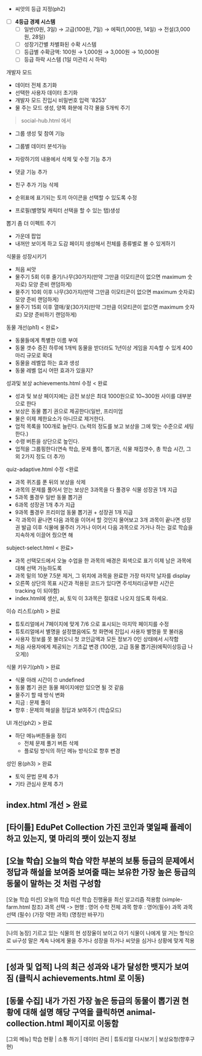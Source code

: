 
- 씨앗의 등급 지정(ph2)
- [ ] **4등급 경제 시스템**
  - [ ] 일반(0원, 3일) → 고급(100원, 7일) → 에픽(1,000원, 14일) → 전설(3,000원, 28일)
  - [ ] 성장기간별 차별화된 수확 시스템
  - [ ] 등급별 수확금액: 100원 → 1,000원 → 3,000원 → 10,000원
  - [ ] 등급 하락 시스템 (1일 미관리 시 하락)

개발자 모드
- 데이터 전체 초기화 
- 선택한 사용자 데이터 초기화
- 개발자 모드 진입시 비밀번호 입력 '8253' 
- 물 주는 모드 생성, 양쪽 화분에 각각 물을 5개씩 주기 



> social-hub.html 에서
- 그룹 생성 및 참여 기능
- 그룹별 데이터 분석가능



- 자랑하기의 내용에서 삭제 및 수정 기능 추가
- 댓글 기능 추가 
- 친구 추가 기능 삭제 
- 순위표에 표기되는 토끼 아이콘을 선택할 수 있도록 수정
- 프로필(별명및 캐릭터 선택을 할 수 있는 탭)생성 



뽑기 좀 더 이펙트 주기
- 가운데 팝업
- 내꺼만 보이게 하고 도감 페이지 생성해서 전체를 종류별로 볼 수 있게하기


식물을 성장시키기
- 처음 씨앗 
- 물주기 5회 이후 줄기/나무(30가지(만약 그만큼 이모티콘이 없으면 maximum 숫자로) 모양 준비 랜덤하게)
- 물주기 10회 이후 나무(30가지(만약 그만큼 이모티콘이 없으면 maximum 숫자로) 모양 준비 랜덤하게)
- 물주기 15회 이후 열매/꽃(30가지(만약 그만큼 이모티콘이 없으면 maximum 숫자로) 모양 준비하기 랜덤하게) 


동물 개선(ph1) < 완료>
- 동물들에게 특별한 이름 부여
- 동물 갯수 증진 하루에 1개씩 동물을 받더라도 1년이상 게임을 지속할 수 있게 400마리 규모로 확대
- 동물을 레벨업 하는 효과 생성
- 동물 레벨 업시 어떤 효과가 있을지? 

성과및 보상 achievements.html 수정 < 완료
- 성과 및 보상 페이지에는 금전 보상은 최대 1000원으로 10~300원 사이를 대부분으로 한다 
- 보상은 동물 뽑기 권으로 제공한다(일반, 프리미엄
- 물은 이제 제한요소가 아니므로 제거한다.
- 업적 목록을 100개로 늘린다. (노력의 정도를 보고 보상을 그에 맞는 수준으로 세팅한다.)
- 수령 버튼을 상단으로 높인다.
- 업적을 그룹핑한다(연속 학습, 문제 풀이, 뽑기권, 식물 채집갯수, 총 학습 시간, 그외 2가지 정도 더 추가) 


quiz-adaptive.html 수정 <완료
- 과목 퀴즈를 푼 뒤의 보상을 삭제 
- 과목의 문제를 풀어서 얻는 보상은 3과목을 다 풀경우 식물 성장권 1개 지급
- 5과목 풀경우 일반 동물 뽑기권
- 6과목 성장권 1개 추가 지급
- 9과목 풀경우 프리미엄 동물 뽑기권 + 성장권 1개 지급 
- 각 과목이 끝나면 다음 과목을 이어서 할 것인지 물어보고 3개 과목이 끝나면 성장권 발급 이후 식물에 물주러 가거나 이어서 다음 과목으로 가거나 하는 걸로 학습을 지속하게 이끌어 줬으면 해 



subject-select.html  < 완료>
- 과목 선택모드에서 오늘 수업을 한 과목의 배경은 회색으로 표기 이제 남은 과목에 대해 선택 가능하도록 
- 과목 밑의 10분 7.5분 제거, 그 위치에 과목을 완료한 가장 마지막 날자를 display
- 오른쪽 상단의 목표 시간과 적용된 코드가 있다면 주석처리(공부한 시간은 tracking 이 되야함) 
- index.html에 생산, ai, 토익 이 3과목은 절대로 나오지 않도록 하세요. 


이슈 리스트(ph1) > 완료
- 튜토리얼에서 7페이지에 맞게 7/6 으로 표시되는 마지막 페이지를 수정
- 튜토리얼에서 별명을 설정했음에도 첫 화면에 진입시 사용자 별명을 못 불러옴
- 사용자 정보를 못 불러오니 첫 코인금액과 모든 정보가 0인 상태에서 시작함 
- 처음 사용자에게 제공되는 기초값 변경 (100원, 고급 동물 뽑기권(에픽이상등급 나오게))


식물 키우기(ph1) > 완료 
- 식물 아래 시간이 ⏰ undefined 
- 동물 뽑기 권은 동물 페이지에만 있으면 될 것 같음
- 물주기 할 때 방식 변화 
 - 지금 : 문제 풀이
 - 향후 : 문제의 해설을 정답과 보여주기 (학습모드)


UI 개선(ph2) > 완료
- 하단 메뉴버튼들을 정리 
    - 전체 문제 풀기 버튼 삭제
    - 플로팅 방식의 하단 메뉴 방식으로 향후 변경


성인 용(ph3) > 완료
- 토익 문법 문제 추가
- 기타 관심사 문제 추가 

index.html 개선 > 완료
-----
[타이틀]
EduPet Collection  가진 코인과 몇일째 플레이 하고 있는지, 몇 마리의 팻이 있는지 정보 
---
[오늘 학습]
오늘의 학습 약한 부분의 보통 등급의 문제에서 정답과 해설을 보여줌 
보여줄 때는 보유한 가장 높은 등급의 동물이 말하는 것 처럼 구성함 
---
[오늘 학습 미션]
오늘의 학습 미션 
학습 진행율을 최신 알고리즘 적용함 (simple-farm.html 참조)
과목 선택 -> 
현행 : 영어 수학 전체 과목
향후 : 영어(필수) 과목              과목선택
      (필수)     (가장 약한 과목)   (명칭만 바꾸기)

---
[나의 농장]
기르고 있는 식물의 현 성장율이 보이고
아기 식물이 나에게 말 거는 형식으로 ui구성
말은 계속 나에게 물을 주거나 성장을 하거나 씨앗을 심거나 상황에 맞게 적용

---
[성과 및 업적]
나의 최근 성과와 내가 달성한 뱃지가 보여짐 
(클릭시 achievements.html 로 이동)
---
[동물 수집]
내가 가진 가장 높은 등급의 동물이 뽑기권 현황에 대해 설명
해당 구역을 클릭하면 animal-collection.html 페이지로 이동함
---
[그외 메뉴]
학습 현황 | 소통 하기 | 데이터 관리 | 튜토리얼 다시보기 | 보상요청(향후구현)